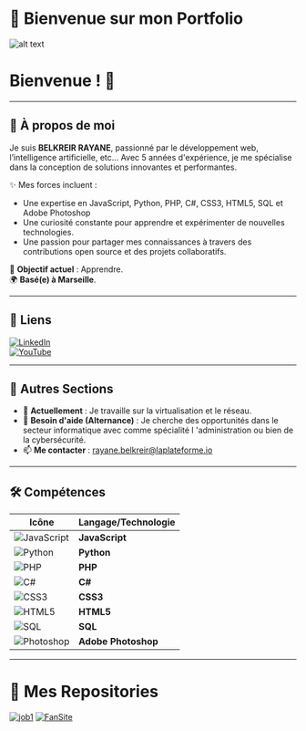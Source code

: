 # 🌟 Bienvenue sur mon Portfolio

![alt text](https://github.com/user-attachments/assets/73152bc8-02fd-4de2-9dcb-0ec6428b1aba)

# Bienvenue ! 👋

---

## 👋 À propos de moi
Je suis **BELKREIR RAYANE**, passionné par le développement web, l’intelligence artificielle, etc... 
Avec 5 années d'expérience, je me spécialise dans la conception de solutions innovantes et performantes.  

✨ Mes forces incluent :  
- Une expertise en JavaScript, Python, PHP, C#, CSS3, HTML5, SQL et Adobe Photoshop
- Une curiosité constante pour apprendre et expérimenter de nouvelles technologies.  
- Une passion pour partager mes connaissances à travers des contributions open source et des projets collaboratifs.

🎯 **Objectif actuel** : Apprendre.  
🌍 **Basé(e) à Marseille**. 

---

## 🔗 Liens
[![LinkedIn](https://img.shields.io/badge/LinkedIn-0A66C2?style=for-the-badge&logo=linkedin&logoColor=white)](https://www.linkedin.com/in/rayane-belkreir-669126339/)  
[![YouTube](https://img.shields.io/badge/YouTube-FF0000?style=for-the-badge&logo=youtube&logoColor=white)](https://www.youtube.com/channel/UC-KkiDPU2hasX5_J5VrcnuA)

---

## 🚀 Autres Sections
- 🌱 **Actuellement** : Je travaille sur la virtualisation et le réseau.
- 🤝 **Besoin d'aide (Alternance)** : Je cherche des opportunités dans le secteur informatique avec comme spécialité l 'administration ou bien de la cybersécurité.
- 📫 **Me contacter** : rayane.belkreir@laplateforme.io

---

## 🛠️ Compétences

| Icône | Langage/Technologie |
|----------------------|-------|
| ![JavaScript](https://img.shields.io/badge/JavaScript-F7DF1E?style=for-the-badge&logo=javascript&logoColor=323330) | **JavaScript** |
| ![Python](https://img.shields.io/badge/Python-3776AB?style=for-the-badge&logo=python&logoColor=white) | **Python** |
| ![PHP](https://img.shields.io/badge/PHP-777BB4?style=for-the-badge&logo=php&logoColor=white) | **PHP** |
| ![C#](https://img.shields.io/badge/C%23-239120?style=for-the-badge&logo=c-sharp&logoColor=white) | **C#** |
| ![CSS3](https://img.shields.io/badge/CSS3-1572B6?style=for-the-badge&logo=css3&logoColor=white) | **CSS3** |
| ![HTML5](https://img.shields.io/badge/HTML5-E34F26?style=for-the-badge&logo=html5&logoColor=white) | **HTML5** |
| ![SQL](https://img.shields.io/badge/SQL-4479A1?style=for-the-badge&logo=mysql&logoColor=white) | **SQL** |
| ![Photoshop](https://img.shields.io/badge/Adobe%20Photoshop-31A8FF?style=for-the-badge&logo=adobephotoshop&logoColor=white) | **Adobe Photoshop** |

---

# 👾 Mes Repositories

[![job1](https://via.placeholder.com/150)](https://github.com/rayane-belkreir/job1)
[![FanSite](https://via.placeholder.com/150)](https://github.com/rayane-belkreir/rayane-belkreir)
